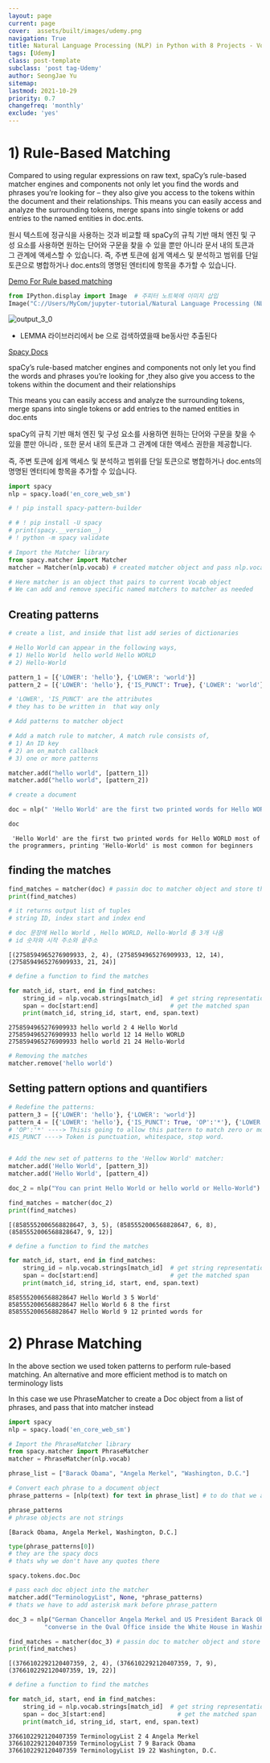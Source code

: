 ```yaml
---
layout: page
current: page
cover:  assets/built/images/udemy.png
navigation: True
title: Natural Language Processing (NLP) in Python with 8 Projects - Vocabulary_and_Matching
tags: [Udemy]  
class: post-template
subclass: 'post tag-Udemy'  
author: SeongJae Yu  
sitemap:
lastmod: 2021-10-29
priority: 0.7
changefreq: 'monthly'
exclude: 'yes'
---
```

# 1) Rule-Based Matching

Compared to using regular expressions on raw text, spaCy’s rule-based matcher engines and components not only let you find the words and phrases you’re looking for – they also give you access to the tokens within the document and their relationships. This means you can easily access and analyze the surrounding tokens, merge spans into single tokens or add entries to the named entities in doc.ents.

원시 텍스트에 정규식을 사용하는 것과 비교할 때 spaCy의 규칙 기반 매처 엔진 및 구성 요소를 사용하면 원하는 단어와 구문을 찾을 수 있을 뿐만 아니라 문서 내의 토큰과 그 관계에 액세스할 수 있습니다. 즉, 주변 토큰에 쉽게 액세스 및 분석하고 범위를 단일 토큰으로 병합하거나 doc.ents의 명명된 엔터티에 항목을 추가할 수 있습니다.

[Demo For Rule based matching](https://explosion.ai/demos/matcher)


```python
from IPython.display import Image  # 주피터 노트북에 이미지 삽입
Image("C://Users/MyCom/jupyter-tutorial/Natural Language Processing (NLP) in Python with 8 Projects/data/20211029_162550_2.png")
```





![output_3_0](./img/udemy/output_3_0.png)

  


- LEMMA 라이브러리에서 be 으로 검색하였을때 be동사만 추출된다

[Spacy Docs](https://spacy.io/usage/rule-based-matching)

spaCy’s rule-based matcher engines and components not only let you find the words and phrases you’re looking for
,they also give you access to the tokens within the document and their relationships

This means you can easily access and analyze the surrounding tokens, merge spans into single tokens or add entries to the named entities in doc.ents

spaCy의 규칙 기반 매처 엔진 및 구성 요소를 사용하면 원하는 단어와 구문을 찾을 수 있을 뿐만 아니라
, 또한 문서 내의 토큰과 그 관계에 대한 액세스 권한을 제공합니다.

즉, 주변 토큰에 쉽게 액세스 및 분석하고 범위를 단일 토큰으로 병합하거나 doc.ents의 명명된 엔터티에 항목을 추가할 수 있습니다.


```python
import spacy
nlp = spacy.load('en_core_web_sm')
```


```python
# ! pip install spacy-pattern-builder
```


```python
# # ! pip install -U spacy
# print(spacy.__version__)
# ! python -m spacy validate
```


```python
# Import the Matcher library
from spacy.matcher import Matcher
matcher = Matcher(nlp.vocab) # created matcher object and pass nlp.vocab

# Here matcher is an object that pairs to current Vocab object
# We can add and remove specific named matchers to matcher as needed
```

## Creating patterns


```python
# create a list, and inside that list add series of dictionaries

# Hello World can appear in the following ways,
# 1) Hello World  hello world Hello WORLD
# 2) Hello-World

pattern_1 = [{'LOWER': 'hello'}, {'LOWER': 'world'}]
pattern_2 = [{'LOWER': 'hello'}, {'IS_PUNCT': True}, {'LOWER': 'world'}]

# 'LOWER', 'IS_PUNCT' are the attributes
# they has to be written in  that way only
```


```python
# Add patterns to matcher object

# Add a match rule to matcher, A match rule consists of,
# 1) An ID key
# 2) an on_match callback
# 3) one or more patterns

matcher.add("hello world", [pattern_1])
matcher.add("hello world", [pattern_2])
```


```python
# create a document

doc = nlp(" 'Hello World' are the first two printed words for Hello WORLD most of the programmers, printing 'Hello-World' is most common for beginners")
```


```python
doc
```




     'Hello World' are the first two printed words for Hello WORLD most of the programmers, printing 'Hello-World' is most common for beginners



## finding the matches


```python
find_matches = matcher(doc) # passin doc to matcher object and store this in a variable 
print(find_matches)

# it returns output list of tuples
# string ID, index start and index end

# doc 문장에 Hello World , Hello WORLD, Hello-World 총 3개 나옴
# id 숫자와 시작 주소와 끝주소
```

    [(2758594965276909933, 2, 4), (2758594965276909933, 12, 14), (2758594965276909933, 21, 24)]



```python
# define a function to find the matches

for match_id, start, end in find_matches:
    string_id = nlp.vocab.strings[match_id]  # get string representation
    span = doc[start:end]                    # get the matched span
    print(match_id, string_id, start, end, span.text)
```

    2758594965276909933 hello world 2 4 Hello World
    2758594965276909933 hello world 12 14 Hello WORLD
    2758594965276909933 hello world 21 24 Hello-World



```python
# Removing the matches
matcher.remove('hello world')
```

## Setting pattern options and quantifiers


```python
# Redefine the patterns:
pattern_3 = [{'LOWER': 'hello'}, {'LOWER': 'world'}]
pattern_4 = [{'LOWER': 'hello'}, {'IS_PUNCT': True, 'OP':'*'}, {'LOWER': 'world'}]
# 'OP':'*' ----> Thisis going to allow this pattern to match zero or more times for any punctuation
#IS_PUNCT ----> Token is punctuation, whitespace, stop word.


# Add the new set of patterns to the 'Hellow World' matcher:
matcher.add('Hello World', [pattern_3])
matcher.add('Hello World', [pattern_4])
```


```python
doc_2 = nlp("You can print Hello World or hello world or Hello-World")
```


```python
find_matches = matcher(doc_2)
print(find_matches)
```

    [(8585552006568828647, 3, 5), (8585552006568828647, 6, 8), (8585552006568828647, 9, 12)]



```python
# define a function to find the matches

for match_id, start, end in find_matches:
    string_id = nlp.vocab.strings[match_id]  # get string representation
    span = doc[start:end]                    # get the matched span
    print(match_id, string_id, start, end, span.text)
```

    8585552006568828647 Hello World 3 5 World'
    8585552006568828647 Hello World 6 8 the first
    8585552006568828647 Hello World 9 12 printed words for


# 2) Phrase Matching

In the above section we used token patterns to perform rule-based matching. An alternative and more efficient method is to match on terminology lists

In this case we use PhraseMatcher to create a Doc object from a list of phrases, and pass that into matcher instead



```python
import spacy
nlp = spacy.load('en_core_web_sm')
```


```python
# Import the PhraseMatcher library
from spacy.matcher import PhraseMatcher
matcher = PhraseMatcher(nlp.vocab)
```


```python
phrase_list = ["Barack Obama", "Angela Merkel", "Washington, D.C."]
```


```python
# Convert each phrase to a document object
phrase_patterns = [nlp(text) for text in phrase_list] # to do that we are using list comprehension
```


```python
phrase_patterns
# phrase objects are not strings
```




    [Barack Obama, Angela Merkel, Washington, D.C.]




```python
type(phrase_patterns[0])
# they are the spacy docs
# thats why we don't have any quotes there
```




    spacy.tokens.doc.Doc




```python
# pass each doc object into the matcher
matcher.add("TerminologyList", None, *phrase_patterns)
# thats we have to add asterisk mark before phrase_pattern
```


```python
doc_3 = nlp("German Chancellor Angela Merkel and US President Barack Obama "
          "converse in the Oval Office inside the White House in Washington, D.C.")
```


```python
find_matches = matcher(doc_3) # passin doc to matcher object and store this in a variable 
print(find_matches)
```

    [(3766102292120407359, 2, 4), (3766102292120407359, 7, 9), (3766102292120407359, 19, 22)]



```python
# define a function to find the matches

for match_id, start, end in find_matches:
    string_id = nlp.vocab.strings[match_id]  # get string representation
    span = doc_3[start:end]                    # get the matched span
    print(match_id, string_id, start, end, span.text)
```

    3766102292120407359 TerminologyList 2 4 Angela Merkel
    3766102292120407359 TerminologyList 7 9 Barack Obama
    3766102292120407359 TerminologyList 19 22 Washington, D.C.
    
